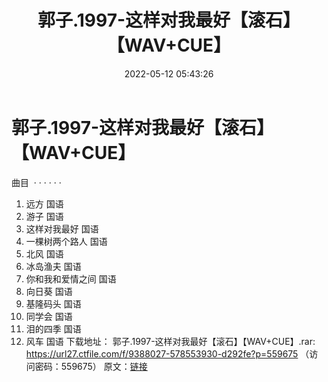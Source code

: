 ﻿---
title: 郭子.1997-这样对我最好【滚石】【WAV+CUE】
date: 2022-05-12 05:43:26
categories: WAV车载音乐、镜像
tags: 华语中文
---
# 郭子.1997-这样对我最好【滚石】【WAV+CUE】

曲目  · · · · ·
·
1. 远方 国语
2. 游子 国语
3. 这样对我最好
国语
4. 一棵树两个路人
国语
5. 北风 国语
6. 冰岛渔夫 国语
7. 你和我和爱情之间
国语
8. 向日葵 国语
9. 基隆码头 国语
10. 同学会 国语
11. 泪的四季 国语
12. 风车 国语
下载地址：
郭子.1997-这样对我最好【滚石】【WAV+CUE】.rar: https://url27.ctfile.com/f/9388027-578553930-d292fe?p=559675
（访问密码：559675）
原文：[链接](https://blog.sina.com.cn/s/blog_1647c7e7601030x72.html)